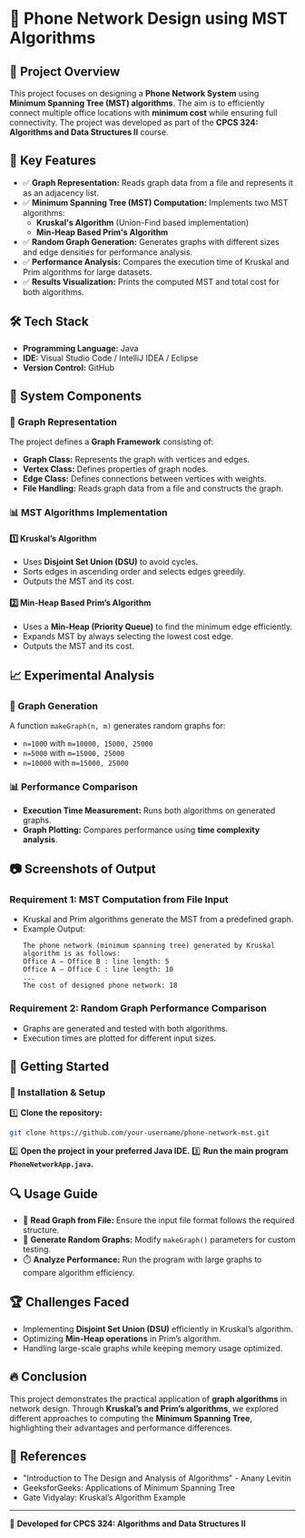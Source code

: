 # 📡 Phone Network Design using MST Algorithms

## 🚀 Project Overview
This project focuses on designing a **Phone Network System** using **Minimum Spanning Tree (MST) algorithms**. The aim is to efficiently connect multiple office locations with **minimum cost** while ensuring full connectivity. The project was developed as part of the **CPCS 324: Algorithms and Data Structures II** course.

## 🎯 Key Features
- ✅ **Graph Representation:** Reads graph data from a file and represents it as an adjacency list.
- ✅ **Minimum Spanning Tree (MST) Computation:** Implements two MST algorithms:
  - **Kruskal's Algorithm** (Union-Find based implementation)
  - **Min-Heap Based Prim's Algorithm**
- ✅ **Random Graph Generation:** Generates graphs with different sizes and edge densities for performance analysis.
- ✅ **Performance Analysis:** Compares the execution time of Kruskal and Prim algorithms for large datasets.
- ✅ **Results Visualization:** Prints the computed MST and total cost for both algorithms.

## 🛠️ Tech Stack
- **Programming Language:** Java
- **IDE:** Visual Studio Code / IntelliJ IDEA / Eclipse
- **Version Control:** GitHub

## 📌 System Components
### 📜 Graph Representation
The project defines a **Graph Framework** consisting of:
- **Graph Class:** Represents the graph with vertices and edges.
- **Vertex Class:** Defines properties of graph nodes.
- **Edge Class:** Defines connections between vertices with weights.
- **File Handling:** Reads graph data from a file and constructs the graph.

### 📊 MST Algorithms Implementation
#### 1️⃣ Kruskal’s Algorithm
- Uses **Disjoint Set Union (DSU)** to avoid cycles.
- Sorts edges in ascending order and selects edges greedily.
- Outputs the MST and its cost.

#### 2️⃣ Min-Heap Based Prim’s Algorithm
- Uses a **Min-Heap (Priority Queue)** to find the minimum edge efficiently.
- Expands MST by always selecting the lowest cost edge.
- Outputs the MST and its cost.

## 📈 Experimental Analysis
### 🔬 Graph Generation
A function `makeGraph(n, m)` generates random graphs for:
- `n=1000` with `m=10000, 15000, 25000`
- `n=5000` with `m=15000, 25000`
- `n=10000` with `m=15000, 25000`

### 📊 Performance Comparison
- **Execution Time Measurement:** Runs both algorithms on generated graphs.
- **Graph Plotting:** Compares performance using **time complexity analysis**.

## 📷 Screenshots of Output
### Requirement 1: MST Computation from File Input
- Kruskal and Prim algorithms generate the MST from a predefined graph.
- Example Output:
  ```
  The phone network (minimum spanning tree) generated by Kruskal algorithm is as follows:
  Office A – Office B : line length: 5
  Office A – Office C : line length: 10
  ...
  The cost of designed phone network: 18
  ```

### Requirement 2: Random Graph Performance Comparison
- Graphs are generated and tested with both algorithms.
- Execution times are plotted for different input sizes.

## 🚀 Getting Started
### 🔧 Installation & Setup
1️⃣ **Clone the repository:**
   ```sh
   git clone https://github.com/your-username/phone-network-mst.git
   ```
2️⃣ **Open the project in your preferred Java IDE.**
3️⃣ **Run the main program `PhoneNetworkApp.java`.**

## 🔍 Usage Guide
- 📂 **Read Graph from File:** Ensure the input file format follows the required structure.
- 🔢 **Generate Random Graphs:** Modify `makeGraph()` parameters for custom testing.
- ⏱️ **Analyze Performance:** Run the program with large graphs to compare algorithm efficiency.

## 🏆 Challenges Faced
- Implementing **Disjoint Set Union (DSU)** efficiently in Kruskal’s algorithm.
- Optimizing **Min-Heap operations** in Prim’s algorithm.
- Handling large-scale graphs while keeping memory usage optimized.

## 🔥 Conclusion
This project demonstrates the practical application of **graph algorithms** in network design. Through **Kruskal’s and Prim’s algorithms**, we explored different approaches to computing the **Minimum Spanning Tree**, highlighting their advantages and performance differences.

## 📌 References
- "Introduction to The Design and Analysis of Algorithms" - Anany Levitin
- GeeksforGeeks: Applications of Minimum Spanning Tree
- Gate Vidyalay: Kruskal’s Algorithm Example

---
📌 **Developed for CPCS 324: Algorithms and Data Structures II**

